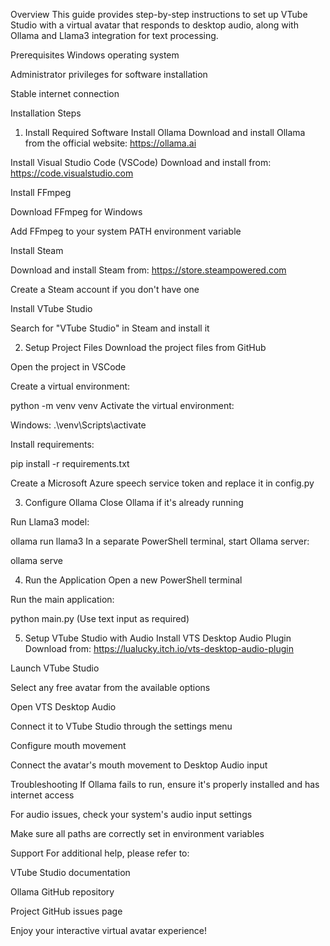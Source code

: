 Overview
This guide provides step-by-step instructions to set up VTube Studio with a virtual avatar that responds to desktop audio, along with Ollama and Llama3 integration for text processing.

Prerequisites
Windows operating system

Administrator privileges for software installation

Stable internet connection

Installation Steps
1. Install Required Software
Install Ollama
Download and install Ollama from the official website: https://ollama.ai

Install Visual Studio Code (VSCode)
Download and install from: https://code.visualstudio.com

Install FFmpeg

Download FFmpeg for Windows

Add FFmpeg to your system PATH environment variable

Install Steam

Download and install Steam from: https://store.steampowered.com

Create a Steam account if you don't have one

Install VTube Studio

Search for "VTube Studio" in Steam and install it

2. Setup Project Files
Download the project files from GitHub

Open the project in VSCode

Create a virtual environment:

python -m venv venv
Activate the virtual environment:

Windows: .\venv\Scripts\activate

Install requirements:

pip install -r requirements.txt

Create a Microsoft Azure speech service token and replace it in config.py

3. Configure Ollama
Close Ollama if it's already running

Run Llama3 model:

ollama run llama3
In a separate PowerShell terminal, start Ollama server:

ollama serve

4. Run the Application
Open a new PowerShell terminal

Run the main application:

python main.py
(Use text input as required)

5. Setup VTube Studio with Audio
Install VTS Desktop Audio Plugin
Download from: https://lualucky.itch.io/vts-desktop-audio-plugin

Launch VTube Studio

Select any free avatar from the available options

Open VTS Desktop Audio

Connect it to VTube Studio through the settings menu

Configure mouth movement

Connect the avatar's mouth movement to Desktop Audio input

Troubleshooting
If Ollama fails to run, ensure it's properly installed and has internet access

For audio issues, check your system's audio input settings

Make sure all paths are correctly set in environment variables

Support
For additional help, please refer to:

VTube Studio documentation

Ollama GitHub repository

Project GitHub issues page

Enjoy your interactive virtual avatar experience!
